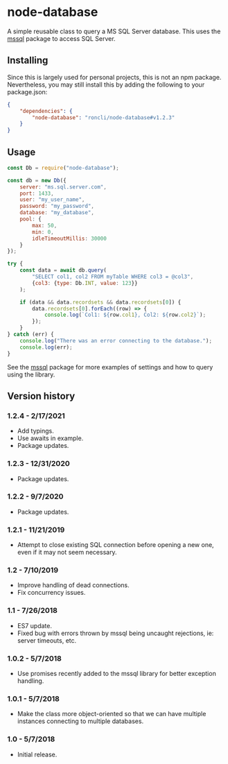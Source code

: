 # node-database
A simple reusable class to query a MS SQL Server database.  This uses the [mssql](https://github.com/tediousjs/node-mssql) package to access SQL Server.

## Installing
Since this is largely used for personal projects, this is not an npm package.  Nevertheless, you may still install this by adding the following to your package.json:

```json
{
    "dependencies": {
        "node-database": "roncli/node-database#v1.2.3"
    }
}
```

## Usage
```javascript
const Db = require("node-database");

const db = new Db({
    server: "ms.sql.server.com",
    port: 1433,
    user: "my_user_name",
    password: "my_password",
    database: "my_database",
    pool: {
        max: 50,
        min: 0,
        idleTimeoutMillis: 30000
    }
});

try {
    const data = await db.query(
        "SELECT col1, col2 FROM myTable WHERE col3 = @col3",
        {col3: {type: Db.INT, value: 123}}
    );

    if (data && data.recordsets && data.recordsets[0]) {
        data.recordsets[0].forEach((row) => {
            console.log(`Col1: ${row.col1}, Col2: ${row.col2}`);
        });
    }
} catch (err) {
    console.log("There was an error connecting to the database.");
    console.log(err);
}
```

See the [mssql](https://github.com/tediousjs/node-mssql) package for more examples of settings and how to query using the library.

## Version history

### 1.2.4 - 2/17/2021
* Add typings.
* Use awaits in example.
* Package updates.

### 1.2.3 - 12/31/2020
* Package updates.

### 1.2.2 - 9/7/2020
* Package updates.

### 1.2.1 - 11/21/2019
* Attempt to close existing SQL connection before opening a new one, even if it may not seem necessary.

### 1.2 - 7/10/2019
* Improve handling of dead connections.
* Fix concurrency issues.

### 1.1 - 7/26/2018
* ES7 update.
* Fixed bug with errors thrown by mssql being uncaught rejections, ie: server timeouts, etc.

### 1.0.2 - 5/7/2018
* Use promises recently added to the mssql library for better exception handling.

### 1.0.1 - 5/7/2018
* Make the class more object-oriented so that we can have multiple instances connecting to multiple databases.

### 1.0 - 5/7/2018
* Initial release.
